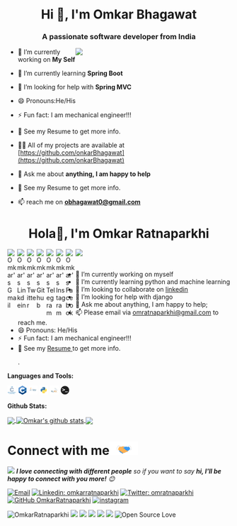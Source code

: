 



<h1 align="center">Hi 👋, I'm Omkar Bhagawat</h1>
<h3 align="center">A passionate software developer from India</h3>

<p >
  <img src="https://st2.depositphotos.com/1802620/7621/v/950/depositphotos_76219969-stock-illustration-online-shopping-flat-concept.jpg"width="350" align='right'>
</p>

- 🔭 I’m currently working on **My Self**

- 🌱 I’m currently learning **Spring Boot**

- 🤝 I’m looking for help with **Spring MVC**

- 😄 Pronouns:He/His

- ⚡ Fun fact: I am mechanical engineer!!!

- 📝 See my Resume to get more info.

- 👨‍💻 All of my projects are available at [https://github.com/onkarBhagawat](https://github.com/onkarBhagawat)

- 💬 Ask me about **anything, I am happy to help**

- 📝 See my Resume to get more info.

- 📫  reach me on **obhagawat0@gmail.com**


<h1 align="center"> Hola👋, I'm Omkar Ratnaparkhi</h1>


<img src="https://encrypted-tbn0.gstatic.com/images?q=tbn:ANd9GcRgosBJHYuagtTMcir9RQ1Nm4rSxrQmjdEOCf_AcZzCSPgGgqH8T7mcqDwkIoSA7AYgAXM&usqp=CAU" width="350" align='right'>

<a href="mailto:omratnaparkhi@gmail.com">
  <img align="left" alt="Omkar's Gmail" width="22px" src="https://cdn.jsdelivr.net/npm/simple-icons@v3/icons/gmail.svg" />
</a>
<a href="https://www.linkedin.com/in/omkarratnaparkhi/">
  <img align="left" alt="Omkar's Linkdein" width="22px" src="https://cdn.jsdelivr.net/npm/simple-icons@v3/icons/linkedin.svg" />
</a>
<a href="https://twitter.com/omratnaparkhi">
  <img align="left" alt="Omkar's Twitter" width="22px" src="https://cdn.jsdelivr.net/npm/simple-icons@v3/icons/twitter.svg" />
</a>
<a href="https://github.com/OmkarRatnaparkhi">
  <img align="left" alt="Omkar's Github" width="22px" src="https://cdn.jsdelivr.net/npm/simple-icons@v3/icons/github.svg" />
</a>
<a href="https://t.me/OmkarRatnaparkhi28">
  <img align="left" alt="Omkar's Telegram" width="22px" src="https://cdn.jsdelivr.net/npm/simple-icons@v3/icons/telegram.svg" />
</a>
<a href="https://www.instagram.com/omkarratnaparkhi/">
  <img align="left" alt="Omkar's Instagram" width="22px" src="https://cdn.jsdelivr.net/npm/simple-icons@v3/icons/instagram.svg" />
</a>
<a href="https://www.facebook.com/omkar.ratnaparkhi1/">
  <img align="left" alt="Omkar's Facebook" width="22px" src="https://cdn.jsdelivr.net/npm/simple-icons@v3/icons/facebook.svg" />
</a>

<br/>
<br/>

- 🔭 I’m currently working on myself
- 🌱 I’m currently learning python and machine learning
- 👯 I’m looking to collaborate on <a href='https://www.linkedin.com/in/omkarratnaparkhi/' target=_blank><u>linkedin</u> </a>
- 🤔 I’m looking for help with django
- 💬 Ask me about anything, I am happy to help;
- 📫 Please email via omratnaparkhi@gmail.com to reach me.
- 😄 Pronouns: He/His
- ⚡ Fun fact: I am mechanical engineer!!!
- 📝 See my <a href='https://drive.google.com/file/d/1ZdythcEmQasIxiOAFf8mrnVysxYafqn1/view?usp=sharing' target=_blank><u>Resume</u> </a>to get more info.</p>.

**Languages and Tools:**  

<code><img height="20" src="https://raw.githubusercontent.com/github/explore/80688e429a7d4ef2fca1e82350fe8e3517d3494d/topics/c/c.png"></code>
<code><img height="20" src="https://raw.githubusercontent.com/github/explore/80688e429a7d4ef2fca1e82350fe8e3517d3494d/topics/cpp/cpp.png"></code>
<code><img height="20" src="https://raw.githubusercontent.com/github/explore/80688e429a7d4ef2fca1e82350fe8e3517d3494d/topics/java/java.png"></code>
<code><img height="20" src="https://raw.githubusercontent.com/github/explore/80688e429a7d4ef2fca1e82350fe8e3517d3494d/topics/python/python.png"></code>
<code><img height="20" src="https://raw.githubusercontent.com/github/explore/80688e429a7d4ef2fca1e82350fe8e3517d3494d/topics/mysql/mysql.png"></code>
<code><img height="20" src="https://raw.githubusercontent.com/github/explore/80688e429a7d4ef2fca1e82350fe8e3517d3494d/topics/terminal/terminal.png"></code> 

**Github Stats:**

<a href="https://github.com/OmkarRatnaparkhi">
  <img align="center" src="https://github-readme-stats.vercel.app/api/top-langs/?username=OmkarRatnaparkhi&theme=light&hide_langs_below=1" />
</a>
<a href="https://github.com/OmkarRatnaparkhi">
 <img align="center" src="https://github-readme-stats.vercel.app/api?username=OmkarRatnaparkhi&show_icons=true&theme=light&line_height=27" alt="Omkar's github stats"/>
</a>
<a href="https://github.com/OmkarRatnaparkhi/Customized_Virtual_File_System">
  <img align="center" src="https://github-readme-stats.vercel.app/api/pin/?username=OmkarRatnaparkhi&repo=Customized_Virtual_File_System&theme=light" />
</a>
<br />


# Connect with me<img src="https://github.com/OmkarRatnaparkhi/OmkarRatnaparkhi/blob/main/Handshake.gif" height="30px">
<img src="https://media.giphy.com/media/LnQjpWaON8nhr21vNW/giphy.gif" width="35"> <em><b>I love connecting with different people</b> so if you want to say <b>hi, I'll be happy to connect with you more!</b> :blush:</em>

<a href="mailto:omratnaparkhi@gmail.com"><img alt="Email" src="https://img.shields.io/badge/Email-omratnaparkhi@gmail.com-blue?style=social&logo=gmail"></a>
[![Linkedin: omkarratnaparkhi](https://img.shields.io/badge/-omkarratnaparkhi-blue?style=flat-square&logo=Linkedin&logoColor=white&link=https:https://www.linkedin.com/in/omkarratnaparkhi/)](https://www.linkedin.com/in/omkarratnaparkhi/)
[![Twitter: omratnaparkhi](https://img.shields.io/twitter/follow/omratnaparkhi?style=social)](https://twitter.com/omratnaparkhi)
[![GitHub OmkarRatnaparkhi](https://img.shields.io/github/followers/OmkarRatnaparkhi?label=follow&style=social)](https://github.com/OmkarRatnaparkhi)
<a href="https://www.instagram.com/omkarratnaparkhi/"><img alt="instagram" src="https://img.shields.io/badge/instagram-omkarratnaparkhi-blue?style=social&logo=instagram"></a>



<a align="left"> <img src="https://komarev.com/ghpvc/?username=OmkarRatnaparkhi&label=Views&color=blue&style=plastic" alt="OmkarRatnaparkhi" /></a> ![](https://img.shields.io/badge/C-%7C-yellowgreen) ![](https://img.shields.io/badge/C++-%7C-yellowgreen)  ![](https://img.shields.io/badge/Java-%7C-red)  ![](https://img.shields.io/badge/Web%20Development-%7C-red)  ![](https://img.shields.io/badge/Python-%7C-0%2C%2022%2C%20100)  ![Open Source Love](https://badges.frapsoft.com/os/v1/open-source.svg?v=103) 

